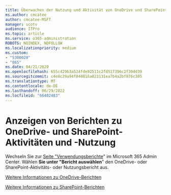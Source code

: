 ```yaml
---
title: Überwachen der Nutzung und Aktivität von OneDrive und SharePoint
ms.author: cmcatee
author: cmcatee-MSFT
manager: scotv
audience: ITPro
ms.topic: article
ms.service: o365-administration
ROBOTS: NOINDEX, NOFOLLOW
ms.localizationpriority: medium
ms.custom:
- "5300020"
- "865"
ms.date: 04/21/2020
ms.openlocfilehash: 655c429b3a524fde92511c2fd517396c2f30dd39
ms.sourcegitcommit: c4e8c29a94f840816a023131ea7b4a2bf876c305
ms.translationtype: MT
ms.contentlocale: de-DE
ms.lasthandoff: 06/29/2022
ms.locfileid: "66402483"
---
```

# <a name="view-reports-on-onedrive-and-sharepoint-activity-and-usage"></a>Anzeigen von Berichten zu OneDrive- und SharePoint-Aktivitäten und -Nutzung

Wechseln Sie zur [Seite "Verwendungsberichte](https://admin.microsoft.com/Adminportal/Home?ref=reportsUsage)" im Microsoft 365 Admin Center. Wählen **Sie unter "Bericht auswählen**" den OneDrive- oder SharePoint-Aktivitäts- oder Nutzungsbericht aus.
  
[Weitere Informationen zu OneDrive-Berichten](https://go.microsoft.com/fwlink/?linkid=875239)
  
[Weitere Informationen zu SharePoint-Berichten](https://go.microsoft.com/fwlink/?linkid=875240)
  